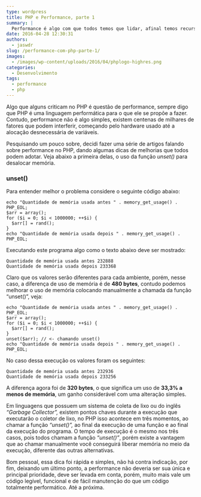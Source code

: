 ```yaml
---
type: wordpress
title: PHP e Performance, parte 1
summary: |
  Performance é algo com que todos temos que lidar, afinal temos recursos de hardware limitados a nossa disposição, veja nesaa série algumas dicas de como melhorar a performance no PHP.
date: 2016-04-28 12:30:31
authors:
  - jaswdr
slug: /performance-com-php-parte-1/
images:
  - /images/wp-content/uploads/2016/04/phplogo-highres.png
categories:
  - Desenvolvimento
tags:
  - performance
  - php
---
```


<p style="text-align: left;">Algo que alguns criticam no PHP é questão de performance, sempre digo que PHP é uma linguagem performática para o que ele se propõe a fazer. Contudo, performance não é algo simples, existem centenas de milhares de fatores que podem interferir, começando pelo hardware usado até a alocação desnecessária de variáveis.</p>
<!--more-->Pesquisando um pouco sobre, decidi fazer uma série de artigos falando sobre performance no PHP, dando algumas dicas de melhorias que todos podem adotar. Veja abaixo a primeira delas, o uso da função <em>unset() </em>para desalocar memória.
<h3 id="unset">unset()</h3>
Para entender melhor o problema considere o seguinte código abaixo:
<pre><code>echo "Quantidade de memória usada antes " . memory_get_usage() . PHP_EOL;
$arr = array();
for ($i = 0; $i &lt; 1000000; ++$i) {
  $arr[] = rand();
}
echo "Quantidade de memória usada depois " . memory_get_usage() . PHP_EOL;
</code></pre>
Executando este programa algo como o texto abaixo deve ser mostrado:
<pre><code>Quantidade de memória usada antes 232888
Quantidade de memória usada depois 233368
</code></pre>
Claro que os valores serão diferentes para cada ambiente, porém, nesse caso, a diferença de uso de memória é de <strong>480 bytes</strong>, contudo podemos melhorar o uso de memória colocando manualmente a chamada da função “unset()”, veja:
<pre><code>echo "Quantidade de memória usada antes " . memory_get_usage() . PHP_EOL;
$arr = array();
for ($i = 0; $i &lt; 1000000; ++$i) {
  $arr[] = rand();
}
unset($arr); // &lt;- chamando unset()
echo "Quantidade de memória usada depois " . memory_get_usage() . PHP_EOL;
</code></pre>
No caso dessa execução os valores foram os seguintes:
<pre><code>Quantidade de memória usada antes 232936
Quantidade de memória usada depois 233256
</code></pre>
A diferença agora foi de <strong>320 bytes</strong>, o que significa um uso de <strong>33,3% a menos de memória</strong>, um ganho considerável com uma alteração simples.

Em linguagens que possuem um sistema de coleta de lixo ou do inglês <em>“Garbage Collector”,</em> existem pontos chaves durante a execução que executarão o coletor de lixo, no PHP isso acontece em três momentos, ao chamar a função <em>“unset()”,</em> ao final da execução de uma função e ao final da execução do programa. O tempo de execução é o mesmo nos três casos, pois todos chamam a função <em>“unset()”</em>, porém existe a vantagem que ao chamar manualmente você conseguirá liberar memória no meio da execução, diferente das outras alternativas.

Bom pessoal, essa dica foi rápida e simples, não há contra indicação, por fim, deixando um último ponto, a performance não deveria ser sua única e principal prioridade, deve ser levada em conta, porém, muito mais vale um código legível, funcional e de fácil manutenção do que um código totalmente performático. Até a próxima.